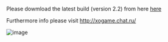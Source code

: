 
Please dowmload the latest build (version 2.2) from here [here](http://xogame.chat.ru/xo2.zip)

Furthermore info please visit http://xogame.chat.ru/


![image](https://github.com/user-attachments/assets/fc5d03c5-51fb-4349-9fd7-70d0ff61054a)
